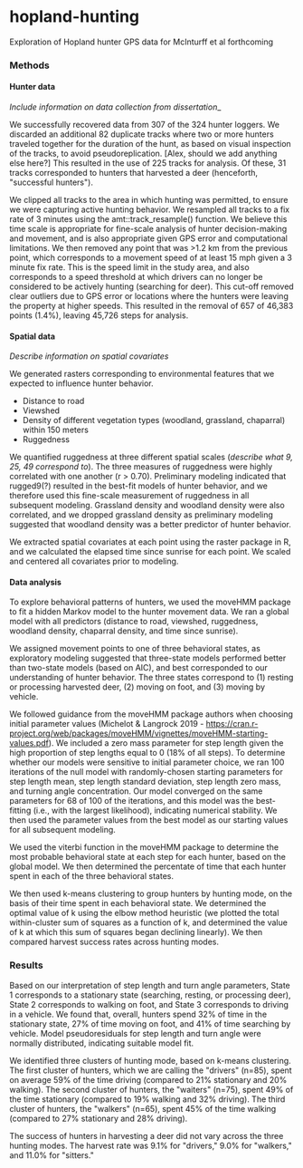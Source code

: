 # hopland-hunting
Exploration of Hopland hunter GPS data for McInturff et al forthcoming

### Methods

#### Hunter data

_Include information on data collection from dissertation__

We successfully recovered data from 307 of the 324 hunter loggers. We discarded an additional 82 duplicate tracks where two or more hunters traveled together for the duration of the hunt, as based on visual inspection of the tracks, to avoid pseudoreplication. [Alex, should we add anything else here?] This resulted in the use of 225 tracks for analysis. Of these, 31 tracks corresponded to hunters that harvested a deer (henceforth, "successful hunters").

We clipped all tracks to the area in which hunting was permitted, to ensure we were capturing active hunting behavior. We resampled all tracks to a fix rate of 3 minutes using the amt::track_resample() function. We believe this time scale is appropriate for fine-scale analysis of hunter decision-making and movement, and is also appropriate given GPS error and computational limitations. We then removed any point that was >1.2 km from the previous point, which corresponds to a movement speed of at least 15 mph given a 3 minute fix rate. This is the speed limit in the study area, and also corresponds to a speed threshold at which drivers can no longer be considered to be actively hunting (searching for deer). This cut-off removed clear outliers due to GPS error or locations where the hunters were leaving the property at higher speeds. This resulted in the removal of 657 of 46,383 points (1.4%), leaving 45,726 steps for analysis. 


#### Spatial data

_Describe information on spatial covariates_

We generated rasters corresponding to environmental features that we expected to influence hunter behavior.
- Distance to road
- Viewshed
- Density of different vegetation types (woodland, grassland, chaparral) within 150 meters
- Ruggedness

We quantified ruggedness at three different spatial scales (_describe what 9, 25, 49 correspond to_). The three measures of ruggedness were highly correlated with one another (r > 0.70). Preliminary modeling indicated that rugged9(?) resulted in the best-fit models of hunter behavior, and we therefore used this fine-scale measurement of ruggedness in all subsequent modeling. Grassland density and woodland density were also correlated, and we dropped grassland density as preliminary modeling suggested that woodland density was a better predictor of hunter behavior.

We extracted spatial covariates at each point using the raster package in R, and we calculated the elapsed time since sunrise for each point. We scaled and centered all covariates prior to modeling. 

#### Data analysis

To explore behavioral patterns of hunters, we used the moveHMM package to fit a hidden Markov model to the hunter movement data. We ran a global model with all predictors (distance to road, viewshed, ruggedness, woodland density, chaparral density, and time since sunrise).

We assigned movement points to one of three behavioral states, as exploratory modeling suggested that three-state models performed better than two-state models (based on AIC), and best corresponded to our understanding of hunter behavior. The three states correspond to (1) resting or processing harvested deer, (2) moving on foot, and (3) moving by vehicle. 

We followed guidance from the moveHMM package authors when choosing initial parameter values (Michelot & Langrock 2019 - https://cran.r-project.org/web/packages/moveHMM/vignettes/moveHMM-starting-values.pdf). We included a zero mass parameter for step length given the high proportion of step lengths equal to 0 (18% of all steps). To determine whether our models were sensitive to initial parameter choice, we ran 100 iterations of the null model with randomly-chosen starting parameters for step length mean, step length standard deviation, step length zero mass, and turning angle concentration. Our model converged on the same parameters for 68 of 100 of the iterations, and this model was the best-fitting (i.e., with the largest likelihood), indicating numerical stability. We then used the parameter values from the best model as our starting values for all subsequent modeling. 

We used the viterbi function in the moveHMM package to determine the most probable behavioral state at each step for each hunter, based on the global model. We then determined the percentate of time that each hunter spent in each of the three behavioral states.

We then used k-means clustering to group hunters by hunting mode, on the basis of their time spent in each behavioral state. We determined the optimal value of k using the elbow method heuristic (we plotted the total within-cluster sum of squares as a function of k, and determined the value of k at which this sum of squares began declining linearly). We then compared harvest success rates across hunting modes.


### Results

Based on our interpretation of step length and turn angle parameters, State 1 corresponds to a stationary state (searching, resting, or processing deer), State 2 corresponds to walking on foot, and State 3 corresponds to driving in a vehicle. We found that, overall, hunters spend 32% of time in the stationary state, 27% of time moving on foot, and 41% of time searching by vehicle. Model pseudoresiduals for step length and turn angle were normally distributed, indicating suitable model fit.

We identified three clusters of hunting mode, based on k-means clustering. The first cluster of hunters, which we are calling the "drivers" (n=85), spent on average 59% of the time driving (compared to 21% stationary and 20% walking). The second cluster of hunters, the "waiters" (n=75), spent 49% of the time stationary (compared to 19% walking and 32% driving). The third cluster of hunters, the "walkers" (n=65), spent 45% of the time walking (compared to 27% stationary and 28% driving). 

The success of hunters in harvesting a deer did not vary across the three hunting modes. The harvest rate was 9.1% for "drivers," 9.0% for "walkers," and 11.0% for "sitters."

